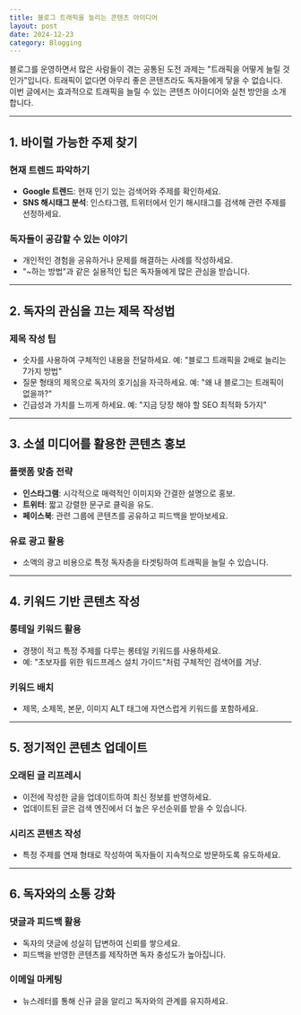 ```yaml
---
title: 블로그 트래픽을 늘리는 콘텐츠 아이디어
layout: post
date: 2024-12-23
category: Blogging
---
```


블로그를 운영하면서 많은 사람들이 겪는 공통된 도전 과제는 "트래픽을 어떻게 늘릴 것인가"입니다. 트래픽이 없다면 아무리 좋은 콘텐츠라도 독자들에게 닿을 수 없습니다. 이번 글에서는 효과적으로 트래픽을 늘릴 수 있는 콘텐츠 아이디어와 실천 방안을 소개합니다.

---

## 1. 바이럴 가능한 주제 찾기

### 현재 트렌드 파악하기
- **Google 트렌드**: 현재 인기 있는 검색어와 주제를 확인하세요.
- **SNS 해시태그 분석**: 인스타그램, 트위터에서 인기 해시태그를 검색해 관련 주제를 선정하세요.

### 독자들이 공감할 수 있는 이야기
- 개인적인 경험을 공유하거나 문제를 해결하는 사례를 작성하세요.
- "~하는 방법"과 같은 실용적인 팁은 독자들에게 많은 관심을 받습니다.

---

## 2. 독자의 관심을 끄는 제목 작성법

### 제목 작성 팁
- 숫자를 사용하여 구체적인 내용을 전달하세요. 예: "블로그 트래픽을 2배로 늘리는 7가지 방법"
- 질문 형태의 제목으로 독자의 호기심을 자극하세요. 예: "왜 내 블로그는 트래픽이 없을까?"
- 긴급성과 가치를 느끼게 하세요. 예: "지금 당장 해야 할 SEO 최적화 5가지"

---

## 3. 소셜 미디어를 활용한 콘텐츠 홍보

### 플랫폼 맞춤 전략
- **인스타그램**: 시각적으로 매력적인 이미지와 간결한 설명으로 홍보.
- **트위터**: 짧고 강렬한 문구로 클릭을 유도.
- **페이스북**: 관련 그룹에 콘텐츠를 공유하고 피드백을 받아보세요.

### 유료 광고 활용
- 소액의 광고 비용으로 특정 독자층을 타겟팅하여 트래픽을 늘릴 수 있습니다.

---

## 4. 키워드 기반 콘텐츠 작성

### 롱테일 키워드 활용
- 경쟁이 적고 특정 주제를 다루는 롱테일 키워드를 사용하세요.
- 예: "초보자를 위한 워드프레스 설치 가이드"처럼 구체적인 검색어를 겨냥.

### 키워드 배치
- 제목, 소제목, 본문, 이미지 ALT 태그에 자연스럽게 키워드를 포함하세요.

---

## 5. 정기적인 콘텐츠 업데이트

### 오래된 글 리프레시
- 이전에 작성한 글을 업데이트하여 최신 정보를 반영하세요.
- 업데이트된 글은 검색 엔진에서 더 높은 우선순위를 받을 수 있습니다.

### 시리즈 콘텐츠 작성
- 특정 주제를 연재 형태로 작성하여 독자들이 지속적으로 방문하도록 유도하세요.

---

## 6. 독자와의 소통 강화

### 댓글과 피드백 활용
- 독자의 댓글에 성실히 답변하여 신뢰를 쌓으세요.
- 피드백을 반영한 콘텐츠를 제작하면 독자 충성도가 높아집니다.

### 이메일 마케팅
- 뉴스레터를 통해 신규 글을 알리고 독자와의 관계를 유지하세요.